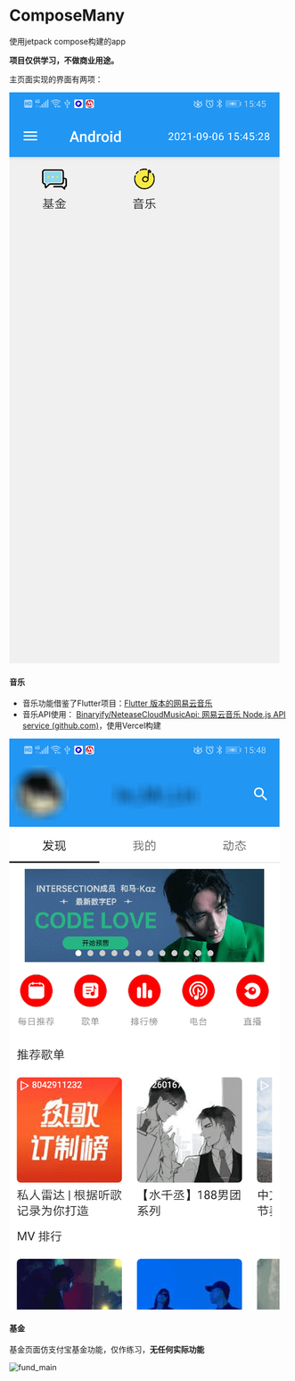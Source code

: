 # ComposeMany
使用jetpack compose构建的app

**项目仅供学习，不做商业用途。**



主页面实现的界面有两项：

![main](.\screenshots\main.png)

#### 音乐

- 音乐功能借鉴了Flutter项目：[Flutter 版本的网易云音乐 ](https://github.com/fluttercandies/NeteaseCloudMusic)
- 音乐API使用： [Binaryify/NeteaseCloudMusicApi: 网易云音乐 Node.js API service (github.com)](https://github.com/Binaryify/NeteaseCloudMusicApi)，使用Vercel构建

![music_main](.\screenshots\music_main.png)



#### 基金

基金页面仿支付宝基金功能，仅作练习，**无任何实际功能**

![fund_main](C:\Users\mrlin\StudioProjects\ComposeMany\screenshots\fund_main.png)



